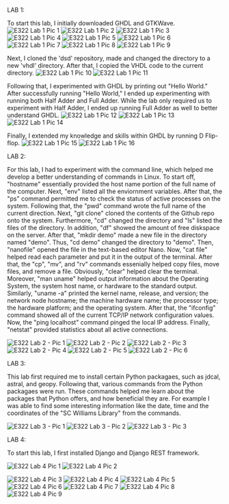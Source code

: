LAB 1:

To start this lab, I initially downloaded GHDL and GTKWave. 
![E322 Lab 1 Pic 1](https://github.com/isarsdoshi/Design6/assets/98429892/215e0c2e-aa34-4507-ab06-8184a8c2202d)
![E322 Lab 1 Pic 2](https://github.com/isarsdoshi/Design6/assets/98429892/168fdcc4-7211-4fff-9226-e92ca73e1ea7)
![E322 Lab 1 Pic 3](https://github.com/isarsdoshi/Design6/assets/98429892/ae910fb0-c3c6-4c2f-90b5-a37fc473357e)
![E322 Lab 1 Pic 4](https://github.com/isarsdoshi/Design6/assets/98429892/c0b1b6d6-b115-4ac9-a8dc-d8736d7b5b43)
![E322 Lab 1 Pic 5](https://github.com/isarsdoshi/Design6/assets/98429892/b7fc5209-84a4-4149-a919-e96ba4c1716e)
![E322 Lab 1 Pic 6](https://github.com/isarsdoshi/Design6/assets/98429892/934ee70d-8eb0-4c86-ba71-5cb5cb130ec9)
![E322 Lab 1 Pic 7](https://github.com/isarsdoshi/Design6/assets/98429892/a3c0ed03-a622-4f1d-ad13-2b55c7b8abfd)
![E322 Lab 1 Pic 8](https://github.com/isarsdoshi/Design6/assets/98429892/0ed4fa0d-a4e5-46d8-becd-91b8e95e2ddf)
![E322 Lab 1 Pic 9](https://github.com/isarsdoshi/Design6/assets/98429892/360a889e-4936-48aa-83f0-3914285a2fbc)

Next, I cloned the 'dsd' repository, made and changed the directory to a new 'vhdl' directory. After that, I copied the VHDL code to the current directory.
![E322 Lab 1 Pic 10](https://github.com/isarsdoshi/Design6/assets/98429892/62fa001c-43c4-4b20-9252-ad08ee68adcb)
![E322 Lab 1 Pic 11](https://github.com/isarsdoshi/Design6/assets/98429892/adbde4de-5dd7-4ce6-ad63-1618f436d0cf)

Following that, I experimented with GHDL by printing out "Hello World." After successfully running "Hello World," I ended up experimenting with running both Half Adder and Full Adder. While the lab only required us to experiment with Half Adder, I ended up running Full Adder as well to better understand GHDL.
![E322 Lab 1 Pic 12](https://github.com/isarsdoshi/Design6/assets/98429892/4875b21c-1699-4d56-af9e-9a386cf94119)
![E322 Lab 1 Pic 13](https://github.com/isarsdoshi/Design6/assets/98429892/890878f4-9356-4fc3-8d24-ad689b0376fc)
![E322 Lab 1 Pic 14](https://github.com/isarsdoshi/Design6/assets/98429892/ccde42e5-295e-4b48-8152-1df11a19c4f7)

Finally, I extended my knowledge and skills within GHDL by running D Flip-flop.
![E322 Lab 1 Pic 15](https://github.com/isarsdoshi/Design6/assets/98429892/f170ae99-8e8d-4457-883a-97df8f62a6ce)
![E322 Lab 1 Pic 16](https://github.com/isarsdoshi/Design6/assets/98429892/cddafadd-ccbb-49d2-8979-7d8fe11f2074)


LAB 2: 

For this lab, I had to experiment with the command line, which helped me develop a better understanding of commands in Linux. To start off, "hostname" essentially provided the host name portion of the full name of the computer. Next, "env" listed all the enviornment variables. After that, the "ps" command permitted me to check the status of active processes on the system. Following that, the "pwd" command wrote the full name of the current direction. Next, "git clone" cloned the contents of the Github repo onto the system. Furthermore, "cd" changed the directory and "ls" listed the files of the directory. In addition, "df" showed the amount of free diskspace on the server. After that, "mkdir demo" made a new file in the directory named "demo". Thus, "cd demo" changed the directory to "demo". Then, "nanofile" opened the file in the text-based editor Nano. Now, "cat file" helped read each parameter and put it in the output of the terminal. After that, the "cp", "mv", and "rv" commands essenially helped copy files, move files, and remove a file. Obviously, "clear" helped clear the terminal. Moreover, "man uname" helped output information about the Operating System, the system host name, or hardware to the standard output. Similarly, "uname -a" printed the kernel name, release, and version; the network node hostname; the machine hardware name; the processor type; the hardware platform; and the operating system. After that, the "ifconfig" command showed all of the current TCP/IP network configuration values. Now, the "ping localhost" command pinged the local IP address. Finally, "netstat" provided statistics about all active connections.

![E322 Lab 2 - Pic 1](https://github.com/isarsdoshi/Design6/assets/98429892/74de2826-4b05-4a89-a569-58141c8be6c0)
![E322 Lab 2 - Pic 2](https://github.com/isarsdoshi/Design6/assets/98429892/a7cc39c9-03b1-4be2-91e3-82a59ec7f11e)
![E322 Lab 2 - Pic 3](https://github.com/isarsdoshi/Design6/assets/98429892/7e6a7d3c-4608-4498-afb3-1547afc3c3b5)
![E322 Lab 2 - Pic 4](https://github.com/isarsdoshi/Design6/assets/98429892/dd7571b8-9f7e-4e44-a84e-d0040f97db3a)
![E322 Lab 2 - Pic 5](https://github.com/isarsdoshi/Design6/assets/98429892/5f13f292-b5a8-4387-807d-2e0c53b6096e)
![E322 Lab 2 - Pic 6](https://github.com/isarsdoshi/Design6/assets/98429892/108e8a95-03c1-45c3-83df-d483de65c929)


LAB 3:

This lab first required me to install certain Python packagaes, such as jdcal, astral, and geopy. Following that, various commands from the Python packagaes were run. These commands helped me learn about the packages that Python offers, and how beneficial they are. For example I was able to find some interesting information like the date, time and the coordinates of the "SC Williams Library" from the commands.

![E322 Lab 3 - Pic 1](https://github.com/isarsdoshi/Design6/assets/98429892/eda699bf-6437-4601-92f6-32af0db79232)
![E322 Lab 3 - Pic 2](https://github.com/isarsdoshi/Design6/assets/98429892/91d2e975-e95d-4603-b6b8-3ac07e4c29e4)
![E322 Lab 3 - Pic 3](https://github.com/isarsdoshi/Design6/assets/98429892/37ec809e-9167-496e-a145-d720a5509bbe)


LAB 4:

To start this lab, I first installed Django and Django REST framework.

![E322 Lab 4 Pic 1](https://github.com/isarsdoshi/Design6/assets/98429892/7d70502d-2f44-44c8-9b53-36c7f3697136)
![E322 Lab 4 Pic 2](https://github.com/isarsdoshi/Design6/assets/98429892/f92be499-0c94-4c15-9fcb-fd92f08d0b40)


![E322 Lab 4 Pic 3](https://github.com/isarsdoshi/Design6/assets/98429892/58e29257-1c3e-47e8-9eec-871937e9b92e)
![E322 Lab 4 Pic 4](https://github.com/isarsdoshi/Design6/assets/98429892/d405ec70-1868-4fc9-8b92-ceb2f6102378)
![E322 Lab 4 Pic 5](https://github.com/isarsdoshi/Design6/assets/98429892/c24b56cc-b4f5-49d6-b0b0-cadb9d391789)
![E322 Lab 4 Pic 6](https://github.com/isarsdoshi/Design6/assets/98429892/f93caeba-8010-4b51-874d-441beded0e6b)
![E322 Lab 4 Pic 7](https://github.com/isarsdoshi/Design6/assets/98429892/80597e7c-cbab-4054-b25f-cb259a83ab96)
![E322 Lab 4 Pic 8](https://github.com/isarsdoshi/Design6/assets/98429892/41a8d811-e5a8-4c0e-a116-aab817109f69)
![E322 Lab 4 Pic 9](https://github.com/isarsdoshi/Design6/assets/98429892/5b17cff6-4c78-4232-bd7f-5f3f5925591e)

